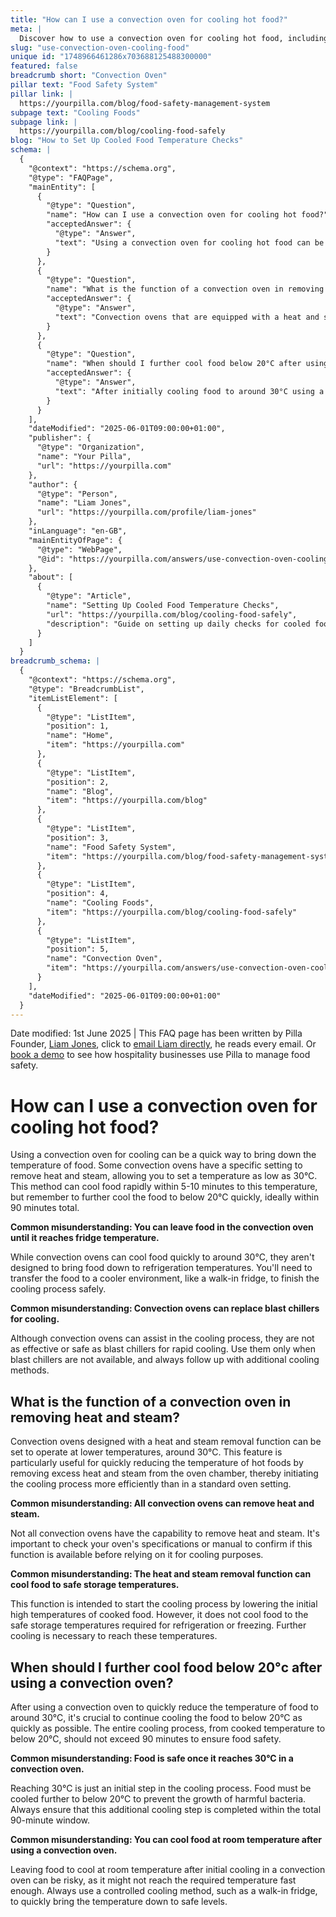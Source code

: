 ```yaml
---
title: "How can I use a convection oven for cooling hot food?"
meta: |
  Discover how to use a convection oven for cooling hot food, including the importance of further reducing food temperature in a fridge to ensure safety.
slug: "use-convection-oven-cooling-food"
unique id: "1748966461286x703688125488300000"
featured: false
breadcrumb short: "Convection Oven"
pillar text: "Food Safety System"
pillar link: |
  https://yourpilla.com/blog/food-safety-management-system
subpage text: "Cooling Foods"
subpage link: |
  https://yourpilla.com/blog/cooling-food-safely
blog: "How to Set Up Cooled Food Temperature Checks"
schema: |
  {
    "@context": "https://schema.org",
    "@type": "FAQPage",
    "mainEntity": [
      {
        "@type": "Question",
        "name": "How can I use a convection oven for cooling hot food?",
        "acceptedAnswer": {
          "@type": "Answer",
          "text": "Using a convection oven for cooling hot food can be effective with specific settings designed to remove heat and steam. Set the temperature to as low as 30°C to cool down the food rapidly within 5-10 minutes. Remember to transfer the food to a cooler environment, like a fridge, to further cool it to below 20°C as quickly as possible, ideally completing the process within 90 minutes."
        }
      },
      {
        "@type": "Question",
        "name": "What is the function of a convection oven in removing heat and steam?",
        "acceptedAnswer": {
          "@type": "Answer",
          "text": "Convection ovens that are equipped with a heat and steam removal function can operate at lower temperatures, around 30°C, which is beneficial for quickly reducing the temperature of hot foods. This feature helps initiate the cooling process by removing excess heat and steam efficiently."
        }
      },
      {
        "@type": "Question",
        "name": "When should I further cool food below 20°C after using a convection oven?",
        "acceptedAnswer": {
          "@type": "Answer",
          "text": "After initially cooling food to around 30°C using a convection oven, it's crucial to further reduce the temperature to below 20°C as quickly as possible. Ensure the entire cooling process from the cooked temperature to below 20°C does not exceed 90 minutes to maintain food safety."
        }
      }
    ],
    "dateModified": "2025-06-01T09:00:00+01:00",
    "publisher": {
      "@type": "Organization",
      "name": "Your Pilla",
      "url": "https://yourpilla.com"
    },
    "author": {
      "@type": "Person",
      "name": "Liam Jones",
      "url": "https://yourpilla.com/profile/liam-jones"
    },
    "inLanguage": "en-GB",
    "mainEntityOfPage": {
      "@type": "WebPage",
      "@id": "https://yourpilla.com/answers/use-convection-oven-cooling-food"
    },
    "about": [
      {
        "@type": "Article",
        "name": "Setting Up Cooled Food Temperature Checks",
        "url": "https://yourpilla.com/blog/cooling-food-safely",
        "description": "Guide on setting up daily checks for cooled food temperatures to ensure food safety and compliance."
      }
    ]
  }
breadcrumb_schema: |
  {
    "@context": "https://schema.org",
    "@type": "BreadcrumbList",
    "itemListElement": [
      {
        "@type": "ListItem",
        "position": 1,
        "name": "Home",
        "item": "https://yourpilla.com"
      },
      {
        "@type": "ListItem",
        "position": 2,
        "name": "Blog",
        "item": "https://yourpilla.com/blog"
      },
      {
        "@type": "ListItem",
        "position": 3,
        "name": "Food Safety System",
        "item": "https://yourpilla.com/blog/food-safety-management-system"
      },
      {
        "@type": "ListItem",
        "position": 4,
        "name": "Cooling Foods",
        "item": "https://yourpilla.com/blog/cooling-food-safely"
      },
      {
        "@type": "ListItem",
        "position": 5,
        "name": "Convection Oven",
        "item": "https://yourpilla.com/answers/use-convection-oven-cooling-food"
      }
    ],
    "dateModified": "2025-06-01T09:00:00+01:00"
  }
---
```


Date modified: 1st June 2025 | This FAQ page has been written by Pilla Founder, [Liam Jones](https://yourpilla.com/profile/liam-jones), click to [email Liam directly](https://mailto:liam@yourpilla.com/), he reads every email. Or [book a demo](https://calendly.com/pilla/demo) to see how hospitality businesses use Pilla to manage food safety.

# How can I use a convection oven for cooling hot food?

Using a convection oven for cooling can be a quick way to bring down the temperature of food. Some convection ovens have a specific setting to remove heat and steam, allowing you to set a temperature as low as 30°C. This method can cool food rapidly within 5-10 minutes to this temperature, but remember to further cool the food to below 20°C quickly, ideally within 90 minutes total.

**Common misunderstanding: You can leave food in the convection oven until it reaches fridge temperature.**

While convection ovens can cool food quickly to around 30°C, they aren't designed to bring food down to refrigeration temperatures. You'll need to transfer the food to a cooler environment, like a walk-in fridge, to finish the cooling process safely.

**Common misunderstanding: Convection ovens can replace blast chillers for cooling.**

Although convection ovens can assist in the cooling process, they are not as effective or safe as blast chillers for rapid cooling. Use them only when blast chillers are not available, and always follow up with additional cooling methods.

## What is the function of a convection oven in removing heat and steam?

Convection ovens designed with a heat and steam removal function can be set to operate at lower temperatures, around 30°C. This feature is particularly useful for quickly reducing the temperature of hot foods by removing excess heat and steam from the oven chamber, thereby initiating the cooling process more efficiently than in a standard oven setting.

**Common misunderstanding: All convection ovens can remove heat and steam.**

Not all convection ovens have the capability to remove heat and steam. It's important to check your oven's specifications or manual to confirm if this function is available before relying on it for cooling purposes.

**Common misunderstanding: The heat and steam removal function can cool food to safe storage temperatures.**

This function is intended to start the cooling process by lowering the initial high temperatures of cooked food. However, it does not cool food to the safe storage temperatures required for refrigeration or freezing. Further cooling is necessary to reach these temperatures.

## When should I further cool food below 20°c after using a convection oven?

After using a convection oven to quickly reduce the temperature of food to around 30°C, it's crucial to continue cooling the food to below 20°C as quickly as possible. The entire cooling process, from cooked temperature to below 20°C, should not exceed 90 minutes to ensure food safety.

**Common misunderstanding: Food is safe once it reaches 30°C in a convection oven.**

Reaching 30°C is just an initial step in the cooling process. Food must be cooled further to below 20°C to prevent the growth of harmful bacteria. Always ensure that this additional cooling step is completed within the total 90-minute window.

**Common misunderstanding: You can cool food at room temperature after using a convection oven.**

Leaving food to cool at room temperature after initial cooling in a convection oven can be risky, as it might not reach the required temperature fast enough. Always use a controlled cooling method, such as a walk-in fridge, to quickly bring the temperature down to safe levels.